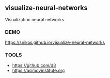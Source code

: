 ## visualize-neural-networks
Visualization neural networks

### DEMO
https://snikos.github.io/visualize-neural-networks

### TOOLS

- https://github.com/d3
- https://asimovinstitute.org